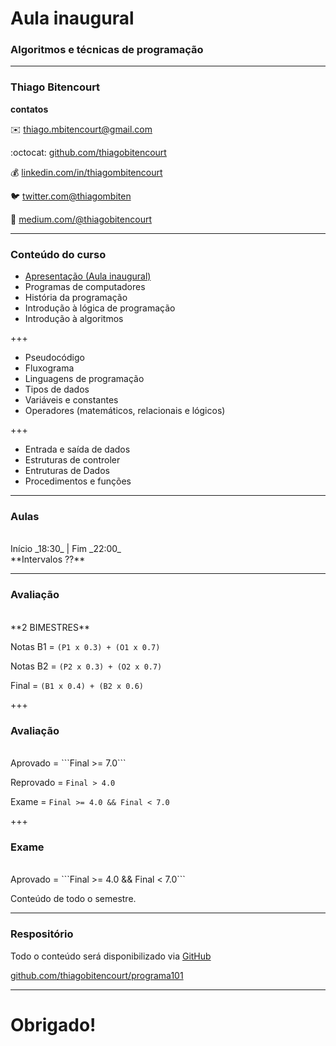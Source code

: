 # Aula inaugural
### Algoritmos e técnicas de programação
---

### Thiago Bitencourt

**contatos**

:envelope: [thiago.mbitencourt@gmail.com]()

:octocat: [github.com/thiagobitencourt](github.com/thiagobitencourt)

:moneybag: [linkedin.com/in/thiagombitencourt](https://www.linkedin.com/in/thiagombitencourt)

:bird: [twitter.com@thiagombiten](https://twitter.com/@thiagombiten)

:notebook: [medium.com/@thiagobitencourt](https://medium.com/@thiagobitencourt)

---

### Conteúdo do curso

- [Apresentação (Aula inaugural)](README.md)
- Programas de computadores
- História da programação
- Introdução à lógica de programação
- Introdução à algoritmos

+++

- Pseudocódigo
- Fluxograma
- Linguagens de programação
- Tipos de dados
- Variáveis e constantes
- Operadores (matemáticos, relacionais e lógicos)

+++

- Entrada e saída de dados
- Estruturas de controler
- Entruturas de Dados
- Procedimentos e funções

---

### Aulas

<br>
Início _18:30_ | Fim _22:00_ <br>
**Intervalos ??**

---

### Avaliação

<br>
**2 BIMESTRES**

Notas B1 = ```(P1 x 0.3) + (O1 x 0.7)```

Notas B2 = ```(P2 x 0.3) + (O2 x 0.7)```

Final = ```(B1 x 0.4) + (B2 x 0.6)```

+++

### Avaliação

<br>
Aprovado = ```Final >= 7.0```

Reprovado = ```Final > 4.0```

Exame = ```Final >= 4.0 && Final < 7.0```

+++

### Exame

<br>
Aprovado = ```Final >= 4.0 && Final < 7.0```

Conteúdo de todo o semestre.

---

### Respositório

Todo o conteúdo será disponibilizado via [GitHub](github.com)

[github.com/thiagobitencourt/programa101](github.com/thiagobitencourt/programa101)


---
# Obrigado!
